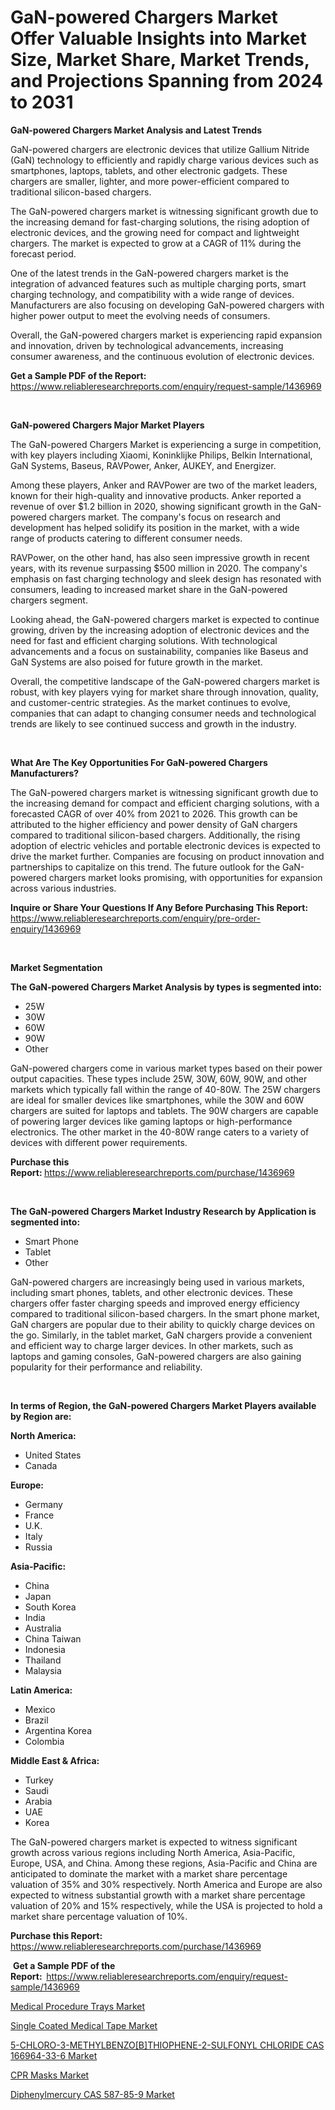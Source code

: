 <p><h1>GaN-powered Chargers Market Offer Valuable Insights into Market Size, Market Share, Market Trends, and Projections Spanning from 2024 to 2031</h1></p><p><strong>GaN-powered Chargers Market Analysis and Latest Trends</strong></p>
<p><p>GaN-powered chargers are electronic devices that utilize Gallium Nitride (GaN) technology to efficiently and rapidly charge various devices such as smartphones, laptops, tablets, and other electronic gadgets. These chargers are smaller, lighter, and more power-efficient compared to traditional silicon-based chargers.</p><p>The GaN-powered chargers market is witnessing significant growth due to the increasing demand for fast-charging solutions, the rising adoption of electronic devices, and the growing need for compact and lightweight chargers. The market is expected to grow at a CAGR of 11% during the forecast period.</p><p>One of the latest trends in the GaN-powered chargers market is the integration of advanced features such as multiple charging ports, smart charging technology, and compatibility with a wide range of devices. Manufacturers are also focusing on developing GaN-powered chargers with higher power output to meet the evolving needs of consumers.</p><p>Overall, the GaN-powered chargers market is experiencing rapid expansion and innovation, driven by technological advancements, increasing consumer awareness, and the continuous evolution of electronic devices.</p></p>
<p><strong>Get a Sample PDF of the Report:&nbsp;</strong> <a href="https://www.reliableresearchreports.com/enquiry/request-sample/1436969">https://www.reliableresearchreports.com/enquiry/request-sample/1436969</a></p>
<p>&nbsp;</p>
<p><strong>GaN-powered Chargers Major Market Players</strong></p>
<p><p>The GaN-powered Chargers Market is experiencing a surge in competition, with key players including Xiaomi, Koninklijke Philips, Belkin International, GaN Systems, Baseus, RAVPower, Anker, AUKEY, and Energizer. </p><p>Among these players, Anker and RAVPower are two of the market leaders, known for their high-quality and innovative products. Anker reported a revenue of over $1.2 billion in 2020, showing significant growth in the GaN-powered chargers market. The company's focus on research and development has helped solidify its position in the market, with a wide range of products catering to different consumer needs.</p><p>RAVPower, on the other hand, has also seen impressive growth in recent years, with its revenue surpassing $500 million in 2020. The company's emphasis on fast charging technology and sleek design has resonated with consumers, leading to increased market share in the GaN-powered chargers segment.</p><p>Looking ahead, the GaN-powered chargers market is expected to continue growing, driven by the increasing adoption of electronic devices and the need for fast and efficient charging solutions. With technological advancements and a focus on sustainability, companies like Baseus and GaN Systems are also poised for future growth in the market.</p><p>Overall, the competitive landscape of the GaN-powered chargers market is robust, with key players vying for market share through innovation, quality, and customer-centric strategies. As the market continues to evolve, companies that can adapt to changing consumer needs and technological trends are likely to see continued success and growth in the industry.</p></p>
<p>&nbsp;</p>
<p><strong>What Are The Key Opportunities For GaN-powered Chargers Manufacturers?</strong></p>
<p><p>The GaN-powered chargers market is witnessing significant growth due to the increasing demand for compact and efficient charging solutions, with a forecasted CAGR of over 40% from 2021 to 2026. This growth can be attributed to the higher efficiency and power density of GaN chargers compared to traditional silicon-based chargers. Additionally, the rising adoption of electric vehicles and portable electronic devices is expected to drive the market further. Companies are focusing on product innovation and partnerships to capitalize on this trend. The future outlook for the GaN-powered chargers market looks promising, with opportunities for expansion across various industries.</p></p>
<p><strong>Inquire or Share Your Questions If Any Before Purchasing This Report:</strong> <a href="https://www.reliableresearchreports.com/enquiry/pre-order-enquiry/1436969">https://www.reliableresearchreports.com/enquiry/pre-order-enquiry/1436969</a></p>
<p>&nbsp;</p>
<p><strong>Market Segmentation</strong></p>
<p><strong>The GaN-powered Chargers Market Analysis by types is segmented into:</strong></p>
<p><ul><li>25W</li><li>30W</li><li>60W</li><li>90W</li><li>Other</li></ul></p>
<p><p>GaN-powered chargers come in various market types based on their power output capacities. These types include 25W, 30W, 60W, 90W, and other markets which typically fall within the range of 40-80W. The 25W chargers are ideal for smaller devices like smartphones, while the 30W and 60W chargers are suited for laptops and tablets. The 90W chargers are capable of powering larger devices like gaming laptops or high-performance electronics. The other market in the 40-80W range caters to a variety of devices with different power requirements.</p></p>
<p><strong>Purchase this Report:&nbsp;</strong><a href="https://www.reliableresearchreports.com/purchase/1436969">https://www.reliableresearchreports.com/purchase/1436969</a></p>
<p>&nbsp;</p>
<p><strong>The GaN-powered Chargers Market Industry Research by Application is segmented into:</strong></p>
<p><ul><li>Smart Phone</li><li>Tablet</li><li>Other</li></ul></p>
<p><p>GaN-powered chargers are increasingly being used in various markets, including smart phones, tablets, and other electronic devices. These chargers offer faster charging speeds and improved energy efficiency compared to traditional silicon-based chargers. In the smart phone market, GaN chargers are popular due to their ability to quickly charge devices on the go. Similarly, in the tablet market, GaN chargers provide a convenient and efficient way to charge larger devices. In other markets, such as laptops and gaming consoles, GaN-powered chargers are also gaining popularity for their performance and reliability.</p></p>
<p>&nbsp;</p>
<p><strong>In terms of Region, the GaN-powered Chargers Market Players available by Region are:</strong></p>
<p>
    <p> <strong> North America: </strong>
        <ul>
            <li>United States</li>
            <li>Canada</li>
        </ul>
        </p> 
    <p> <strong> Europe: </strong>
        <ul>
            <li>Germany</li>
            <li>France</li>
            <li>U.K.</li>
            <li>Italy</li>
            <li>Russia</li>
        </ul>
        </p> 
    <p> <strong> Asia-Pacific: </strong>
        <ul>
            <li>China</li>
            <li>Japan</li>
            <li>South Korea</li>
            <li>India</li>
            <li>Australia</li>
            <li>China Taiwan</li>
            <li>Indonesia</li>
            <li>Thailand</li>
            <li>Malaysia</li>
        </ul>
        </p> 
    <p> <strong> Latin America: </strong>
        <ul>
            <li>Mexico</li>
            <li>Brazil</li>
            <li>Argentina Korea</li>
            <li>Colombia</li>
        </ul>
        </p> 
    <p> <strong> Middle East & Africa: </strong>
        <ul>
            <li>Turkey</li>
            <li>Saudi</li>
            <li>Arabia</li>
            <li>UAE</li>
            <li>Korea</li>
        </ul>
    </p>
    </p>
<p><p>The GaN-powered chargers market is expected to witness significant growth across various regions including North America, Asia-Pacific, Europe, USA, and China. Among these regions, Asia-Pacific and China are anticipated to dominate the market with a market share percentage valuation of 35% and 30% respectively. North America and Europe are also expected to witness substantial growth with a market share percentage valuation of 20% and 15% respectively, while the USA is projected to hold a market share percentage valuation of 10%.</p></p>
<p><strong>Purchase this Report: </strong><a href="https://www.reliableresearchreports.com/purchase/1436969">https://www.reliableresearchreports.com/purchase/1436969</a></p>
<p>&nbsp;<strong>Get a Sample PDF of the Report:&nbsp;&nbsp;</strong><a href="https://www.reliableresearchreports.com/enquiry/request-sample/1436969">https://www.reliableresearchreports.com/enquiry/request-sample/1436969</a></p>
<p><strong></strong></p>
<p><p><a href="https://medium.com/@jaremington56468/medical-procedure-trays-market-comprehensive-assessment-by-type-application-and-geography-c5b969996cd9">Medical Procedure Trays Market</a></p><p><a href="https://medium.com/p/83f167b7b7a0/edit">Single Coated Medical Tape Market</a></p><p><a href="https://github.com/prosalinda88/Market-Research-Report-List-3/blob/main/5-chloro-3-methylbenzobthiophene-2-sulfonyl-chloride-cas-166964-33-6-market.md">5-CHLORO-3-METHYLBENZO[B]THIOPHENE-2-SULFONYL CHLORIDE CAS 166964-33-6 Market</a></p><p><a href="https://medium.com/p/aabd092a8eab/edit">CPR Masks Market</a></p><p><a href="https://github.com/NorbertYates/Market-Research-Report-List-3/blob/main/diphenylmercury-cas-587-85-9-market.md">Diphenylmercury CAS 587-85-9 Market</a></p></p>